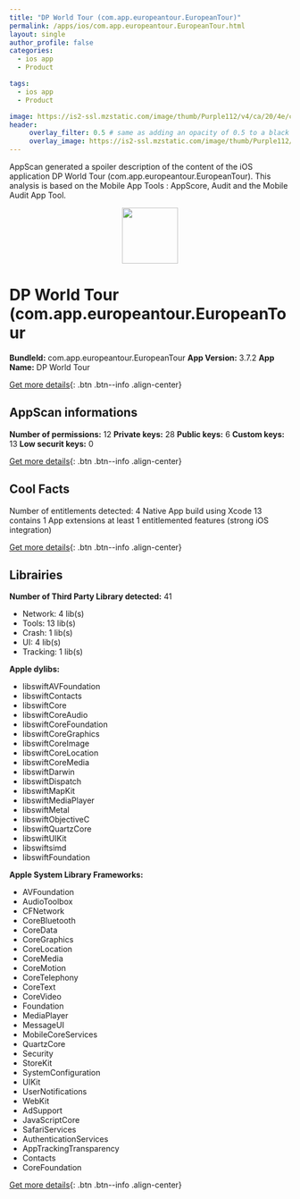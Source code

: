 ```yaml
---
title: "DP World Tour (com.app.europeantour.EuropeanTour)"
permalink: /apps/ios/com.app.europeantour.EuropeanTour.html
layout: single
author_profile: false
categories: 
  - ios app 
  - Product 

tags: 
  - ios app 
  - Product 

image: https://is2-ssl.mzstatic.com/image/thumb/Purple112/v4/ca/20/4e/ca204ebf-2486-d14b-e06e-72237f8bcee5/AppIcon-0-0-1x_U007emarketing-0-0-0-6-0-0-sRGB-0-0-0-GLES2_U002c0-512MB-85-220-0-0.png/512x512bb.jpg
header: 
     overlay_filter: 0.5 # same as adding an opacity of 0.5 to a black background
     overlay_image: https://is2-ssl.mzstatic.com/image/thumb/Purple112/v4/ca/20/4e/ca204ebf-2486-d14b-e06e-72237f8bcee5/AppIcon-0-0-1x_U007emarketing-0-0-0-6-0-0-sRGB-0-0-0-GLES2_U002c0-512MB-85-220-0-0.png/512x512bb.jpg
---
```

AppScan generated a spoiler description of the content of the iOS application DP World Tour (com.app.europeantour.EuropeanTour). This analysis is based on the Mobile App Tools : AppScore, Audit and the Mobile Audit App Tool.

  
  
<div style="text-align: center;"><img src="https://is2-ssl.mzstatic.com/image/thumb/Purple112/v4/ca/20/4e/ca204ebf-2486-d14b-e06e-72237f8bcee5/AppIcon-0-0-1x_U007emarketing-0-0-0-6-0-0-sRGB-0-0-0-GLES2_U002c0-512MB-85-220-0-0.png/512x512bb.jpg" width="100" height="100"></div>  
  
# DP World Tour (com.app.europeantour.EuropeanTour

**BundleId:** com.app.europeantour.EuropeanTour
**App Version:** 3.7.2
**App Name:** DP World Tour


[Get more details](/pricing.html){: .btn .btn--info .align-center}  
  
## AppScan informations 

**Number of permissions:** 12
**Private keys:** 28
**Public keys:** 6
**Custom keys:** 13
**Low securit keys:** 0
  
[Get more details](/pricing.html){: .btn .btn--info .align-center}

## Cool Facts

Number of entitlements detected: 4
Native App
build using Xcode 13
contains 1 App extensions
at least 1 entitlemented features (strong iOS integration)
  
[Get more details](/pricing.html){: .btn .btn--info .align-center}

## Librairies 
**Number of Third Party Library detected:** 41
- Network: 4 lib(s)
- Tools: 13 lib(s)
- Crash: 1 lib(s)
- UI: 4 lib(s)
- Tracking: 1 lib(s)

**Apple dylibs:**
- libswiftAVFoundation
- libswiftContacts
- libswiftCore
- libswiftCoreAudio
- libswiftCoreFoundation
- libswiftCoreGraphics
- libswiftCoreImage
- libswiftCoreLocation
- libswiftCoreMedia
- libswiftDarwin
- libswiftDispatch
- libswiftMapKit
- libswiftMediaPlayer
- libswiftMetal
- libswiftObjectiveC
- libswiftQuartzCore
- libswiftUIKit
- libswiftsimd
- libswiftFoundation


**Apple System Library Frameworks:**
- AVFoundation
- AudioToolbox
- CFNetwork
- CoreBluetooth
- CoreData
- CoreGraphics
- CoreLocation
- CoreMedia
- CoreMotion
- CoreTelephony
- CoreText
- CoreVideo
- Foundation
- MediaPlayer
- MessageUI
- MobileCoreServices
- QuartzCore
- Security
- StoreKit
- SystemConfiguration
- UIKit
- UserNotifications
- WebKit
- AdSupport
- JavaScriptCore
- SafariServices
- AuthenticationServices
- AppTrackingTransparency
- Contacts
- CoreFoundation


  
[Get more details](/pricing.html){: .btn .btn--info .align-center}

